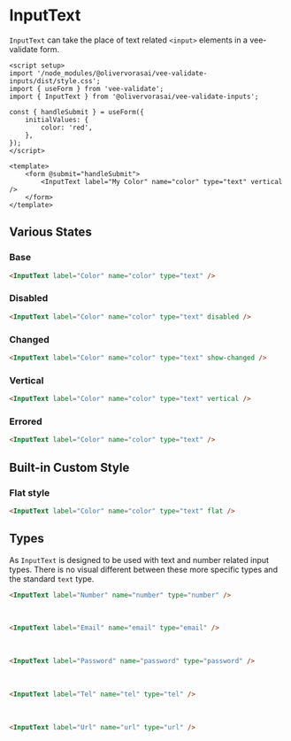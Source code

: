 # InputText

`InputText` can take the place of text related `<input>` elements in a vee-validate form.

```vue
<script setup>
import '/node_modules/@olivervorasai/vee-validate-inputs/dist/style.css';
import { useForm } from 'vee-validate';
import { InputText } from '@olivervorasai/vee-validate-inputs';

const { handleSubmit } = useForm({
    initialValues: {
        color: 'red',
    },
});
</script>

<template>
    <form @submit="handleSubmit">
        <InputText label="My Color" name="color" type="text" vertical />
    </form>
</template>
```

<script setup>
import '../../src/assets/css/colors.css';
import '../../src/assets/css/shadows.css';
import '../../src/assets/css/transitions.css';
import '../../src/assets/css/base.css';

import { onMounted } from 'vue';
import { useForm } from "vee-validate";
import InputText from '../../src/components/inputs/InputText.vue';

const { setFieldValue } = useForm({
    initialValues: {
        colorBase: "red",
        colorDisabled: "red",
        colorChanged: "red",
        colorVertical: "red",
        colorError: "red",
        colorFlat: "red",
        number: 123,
        email: "email@domain.com",
        password: "password",
        tel: "555-555-5555",
        url: 'https://www.website.tld'
    },
    validationSchema: {
        colorError: (value) => !!value ? true : 'Color is required',
    }
});

onMounted(() => {
    setFieldValue('colorChanged', 'blue');
    setFieldValue('colorError', '');
});
</script>

## Various States

### Base

```html
<InputText label="Color" name="color" type="text" />
```

<InputText label="Color" name="colorBase" type="text" />

### Disabled

```html
<InputText label="Color" name="color" type="text" disabled />
```

<InputText label="Color" name="colorDisabled" type="text" disabled />

### Changed

```html
<InputText label="Color" name="color" type="text" show-changed />
```

<InputText label="Color" name="colorChanged" type="text" show-changed />

### Vertical

```html
<InputText label="Color" name="color" type="text" vertical />
```

<InputText label="Color" name="colorVertical" type="text" vertical />

### Errored

```html
<InputText label="Color" name="color" type="text" />
```

<InputText label="Color" name="colorError" type="text" />

## Built-in Custom Style

### Flat style

```html
<InputText label="Color" name="color" type="text" flat />
```

<InputText label="Color" name="colorFlat" type="text" flat />

## Types

As `InputText` is designed to be used with text and number related input types. There is no visual different between these more specific types and the standard `text` type.

```html
<InputText label="Number" name="number" type="number" />
```

<InputText label="Number" name="number" type="number" />

<br />

```html
<InputText label="Email" name="email" type="email" />
```

<InputText label="Email" name="email" type="email" />

<br />

```html
<InputText label="Password" name="password" type="password" />
```

<InputText label="Password" name="password" type="password" />

<br />

```html
<InputText label="Tel" name="tel" type="tel" />
```

<InputText label="Tel" name="tel" type="tel" />

<br />

```html
<InputText label="Url" name="url" type="url" />
```

<InputText label="Url" name="url" type="url" />
